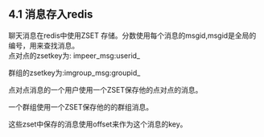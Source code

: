 ## 4.1 消息存入redis

聊天消息在redis中使用ZSET 存储。分数使用每个消息的msgid,msgid是全局的编号，用来查找消息。  
点对点的zsetkey为: impeer_msg:userid_

群组的zsetkey为:imgroup_msg:groupid_

点对点消息的一个用户使用一个ZSET保存他的点对点的消息。

一个群组使用一个ZSET保存他的的群组消息。

这些zset中保存的消息使用offset来作为这个消息的key。

